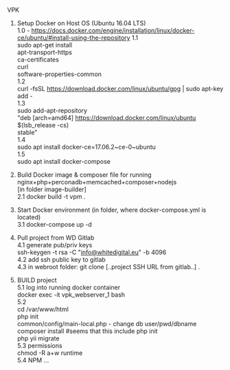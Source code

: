 VPK

1. Setup Docker on Host OS (Ubuntu 16.04 LTS)  
1.0 - https://docs.docker.com/engine/installation/linux/docker-ce/ubuntu/#install-using-the-repository
1.1  
sudo apt-get install \
    apt-transport-https \
    ca-certificates \
    curl \
    software-properties-common  
1.2  
curl -fsSL https://download.docker.com/linux/ubuntu/gpg | sudo apt-key add -  
1.3  
sudo add-apt-repository \
   "deb [arch=amd64] https://download.docker.com/linux/ubuntu \
   $(lsb_release -cs) \
   stable"  
1.4  
sudo apt install docker-ce=17.06.2~ce-0~ubuntu  
1.5  
sudo apt install docker-compose  
  

2. Build Docker image & composer file for running nginx+php+perconadb+memcached+composer+nodejs  
[in folder image-builder]  
2.1 docker build -t vpm .  


3. Start Docker environment (in folder, where docker-compose.yml is located)  
3.1 docker-compose up -d  


4. Pull project from WD Gitlab  
4.1 generate pub/priv keys  
ssh-keygen -t rsa -C "info@whitedigital.eu" -b 4096  
4.2 add ssh public key to gitlab  
4.3 in webroot folder: git clone [..project SSH URL from gitlab..] .  


5. BUILD project  
5.1 log into running docker container  
docker exec -it vpk_webserver_1 bash  
5.2  
cd /var/www/html  
php init  
common/config/main-local.php - change db user/pwd/dbname  
composer install #seems that this include php init  
php yii migrate  
5.3 permissions  
chmod -R a+w runtime  
5.4 NPM ...  
